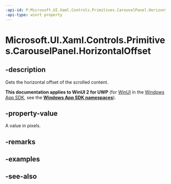 ```yaml
---
-api-id: P:Microsoft.UI.Xaml.Controls.Primitives.CarouselPanel.HorizontalOffset
-api-type: winrt property
---
```


<!-- Property syntax
public double HorizontalOffset { get; }
-->

# Microsoft.UI.Xaml.Controls.Primitives.CarouselPanel.HorizontalOffset

## -description
Gets the horizontal offset of the scrolled content.

**This documentation applies to WinUI 2 for UWP** (for [WinUI](/windows/apps/winui/winui3/) in the [Windows App SDK](/windows/apps/windows-app-sdk/), see the **[Windows App SDK namespaces](/windows/windows-app-sdk/api/winrt/)**).

## -property-value
A value in pixels.

## -remarks

## -examples

## -see-also

